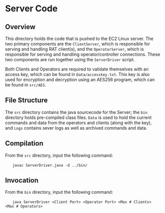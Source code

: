 # Server Code

## Overview

This directory holds the code that is pushed to the EC2 Linux server. The two 
primary components are the `ClientServer`, which is responsible for serving and 
handling RAT client(s), and the `OperatorServer`, which is responsible for serving 
and handling operator/controller connections. These two components are run 
together using the `ServerDriver` script.  
  
Both Clients and Operators are required to validate themselves with an access key,
which can be found in `Data/accesskey.txt`. This key is also used for encryption and 
decryption using an AES256 program, which can be found in `src/AES`.  

## File Structure

The `src` directory contains the java sourcecode for the Server; the `bin` directory
holds pre-compiled class files. `Data` is used to hold the current commands and data
from the operators and clients (along with the key), and `Logs` contains sever logs 
as well as archived commands and data.

## Compilation

From the `src` directory, input the following command:  
  
&nbsp;&nbsp;&nbsp;&nbsp;&nbsp;&nbsp;`javac ServerDriver.java -d ../bin/`

## Invocation

From the `bin` directory, input the following command:  
  
&nbsp;&nbsp;&nbsp;&nbsp;&nbsp;&nbsp;`java ServerDriver <Client Port> <Operator Port> <Max # Clients> <Max # Operators>`
